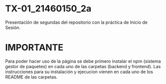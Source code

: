 # TX-01_21460150_2a
Presentación de segundas del repositorio con la práctica de Inicio de Sesión.

# IMPORTANTE

Para poder hacer uso de la página se debe primero instalar el npm (sistema gestor de paquetes) en cada uno de las carpetas (backend y frontend).
Las instrucciones para su instalación y ejecucion vienen en cada uno de los README de las carpetas.
